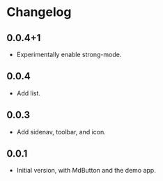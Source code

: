 # Changelog

## 0.0.4+1

- Experimentally enable strong-mode.

## 0.0.4

- Add list.

## 0.0.3

- Add sidenav, toolbar, and icon.

## 0.0.1

- Initial version, with MdButton and the demo app.
